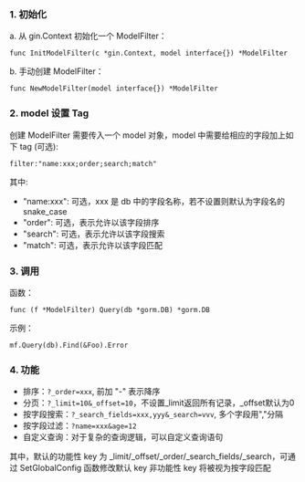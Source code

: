 ### 1. 初始化

a. 从 gin.Context 初始化一个 ModelFilter：

`func InitModelFilter(c *gin.Context, model interface{}) *ModelFilter`

b. 手动创建 ModelFilter：

`func NewModelFilter(model interface{}) *ModelFilter`


### 2. model 设置 Tag

创建 ModelFilter 需要传入一个 model 对象，model 中需要给相应的字段加上如下 tag (可选):

`filter:"name:xxx;order;search;match"`

其中:
  - "name:xxx": 可选，xxx 是 db 中的字段名称，若不设置则默认为字段名的 snake_case
  - "order": 可选，表示允许以该字段排序
  - "search": 可选，表示允许以该字段搜索
  - "match": 可选，表示允许以该字段匹配
  
 

### 3. 调用

函数：

`func (f *ModelFilter) Query(db *gorm.DB) *gorm.DB`

示例：

`mf.Query(db).Find(&Foo).Error`


### 4. 功能

- 排序：`?_order=xxx`, 前加 "-" 表示降序
- 分页：`?_limit=10&_offset=10`，不设置_limit返回所有记录，_offset默认为0
- 按字段搜索：`?_search_fields=xxx,yyy&_search=vvv`, 多个字段用","分隔
- 按字段过滤：`?name=xxx&age=12`
- 自定义查询：对于复杂的查询逻辑，可以自定义查询语句

其中，默认的功能性 key 为 _limit/_offset/_order/_search_fields/_search，可通过 SetGlobalConfig 函数修改默认 key
非功能性 key 将被视为按字段匹配
